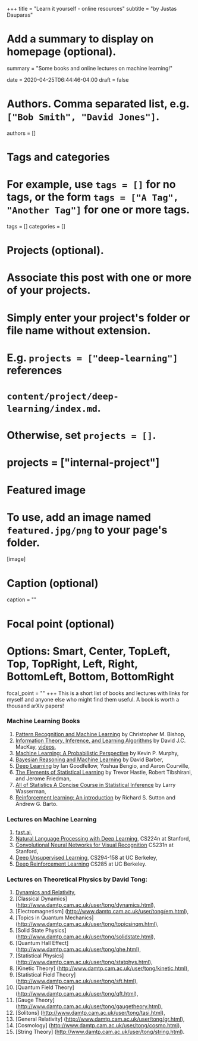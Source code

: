 +++
title = "Learn it yourself - online resources"
subtitle = "by Justas Dauparas"

# Add a summary to display on homepage (optional).
summary = "Some books and online lectures on machine learning!"

date = 2020-04-25T06:44:46-04:00
draft = false

# Authors. Comma separated list, e.g. `["Bob Smith", "David Jones"]`.
authors = []

# Tags and categories
# For example, use `tags = []` for no tags, or the form `tags = ["A Tag", "Another Tag"]` for one or more tags.
tags = []
categories = []

# Projects (optional).
#   Associate this post with one or more of your projects.
#   Simply enter your project's folder or file name without extension.
#   E.g. `projects = ["deep-learning"]` references 
#   `content/project/deep-learning/index.md`.
#   Otherwise, set `projects = []`.
# projects = ["internal-project"]

# Featured image
# To use, add an image named `featured.jpg/png` to your page's folder. 
[image]
  # Caption (optional)
  caption = ""

  # Focal point (optional)
  # Options: Smart, Center, TopLeft, Top, TopRight, Left, Right, BottomLeft, Bottom, BottomRight
  focal_point = ""
+++
This is a short list of books and lectures with links for myself and anyone else who might find them useful. A book is worth a thousand arXiv papers!

### Machine Learning Books
1. [Pattern Recognition and Machine Learning](https://www.microsoft.com/en-us/research/uploads/prod/2006/01/Bishop-Pattern-Recognition-and-Machine-Learning-2006.pdf) by Christopher M. Bishop,
2. [Information Theory, Inference, and Learning Algorithms](http://www.inference.org.uk/itprnn/book.pdf) by David J.C. MacKay, [videos](https://www.youtube.com/watch?v=BCiZc0n6COY&list=PLruBu5BI5n4aFpG32iMbdWoRVAA-Vcso6),
3. [Machine Learning: A Probabilistic Perspective](http://noiselab.ucsd.edu/ECE228/Murphy_Machine_Learning.pdf) by Kevin P. Murphy,
4. [Bayesian Reasoning and Machine Learning](http://web4.cs.ucl.ac.uk/staff/D.Barber/pmwiki/pmwiki.php?n=Brml.Online) by David Barber,
5. [Deep Learning](https://www.deeplearningbook.org/) by Ian Goodfellow, Yoshua Bengio, and Aaron Courville,
6. [The Elements of Statistical Learning](https://web.stanford.edu/~hastie/ElemStatLearn/printings/ESLII_print12.pdf) by Trevor Hastie, Robert Tibshirani, and Jerome Friedman,
7. [All of Statistics A Concise Course in Statistical Inference](https://www.stat.cmu.edu/~larry/all-of-statistics/) by Larry Wasserman,
8. [Reinforcement learning: An introduction](http://www.incompleteideas.net/book/RLbook2018.pdf) by Richard S. Sutton and Andrew G. Barto.

### Lectures on Machine Learning
1. [fast.ai](https://www.fast.ai/),
2. [Natural Language Processing with Deep Learning](http://web.stanford.edu/class/cs224n/index.html#schedule), CS224n at Stanford,
3. [Convolutional Neural Networks for Visual Recognition](http://vision.stanford.edu/teaching/cs231n/) CS231n at Stanford,
4. [Deep Unsupervised Learning](https://sites.google.com/view/berkeley-cs294-158-sp20/home), CS294-158 at UC Berkeley,
5. [Deep Reinforcement Learning](http://rail.eecs.berkeley.edu/deeprlcourse/) CS285 at UC Berkeley.

<!-- ### Computer Science Lectures
1. [Structure and Interpretation of Computer Programs] (https://web.mit.edu/alexmv/6.037/sicp.pdf) by

### Biology Lectures
1. [Introduction to Biology - The Secret of Life](https://www.edx.org/course/introduction-to-biology-the-secret-of-life-3), -->

### Lectures on Theoretical Physics by David Tong:
1. [Dynamics and Relativity](http://www.damtp.cam.ac.uk/user/tong/relativity.html),
2. [Classical Dynamics] (http://www.damtp.cam.ac.uk/user/tong/dynamics.html),
3. [Electromagnetism] (http://www.damtp.cam.ac.uk/user/tong/em.html),
4. [Topics in Quantum Mechanics] (http://www.damtp.cam.ac.uk/user/tong/topicsinqm.html),
5. [Solid State Physics] (http://www.damtp.cam.ac.uk/user/tong/solidstate.html),
6. [Quantum Hall Effect] (http://www.damtp.cam.ac.uk/user/tong/qhe.html),
7. [Statistical Physics] (http://www.damtp.cam.ac.uk/user/tong/statphys.html),
8. [Kinetic Theory] (http://www.damtp.cam.ac.uk/user/tong/kinetic.html),
9. [Statistical Field Theory] (http://www.damtp.cam.ac.uk/user/tong/sft.html),
10. [Quantum Field Theory] (http://www.damtp.cam.ac.uk/user/tong/qft.html),
11. [Gauge Theory] (http://www.damtp.cam.ac.uk/user/tong/gaugetheory.html),
12. [Solitons] (http://www.damtp.cam.ac.uk/user/tong/tasi.html),
13. [General Relativity] (http://www.damtp.cam.ac.uk/user/tong/gr.html),
14. [Cosmology] (http://www.damtp.cam.ac.uk/user/tong/cosmo.html),
15. [String Theory] (http://www.damtp.cam.ac.uk/user/tong/string.html).